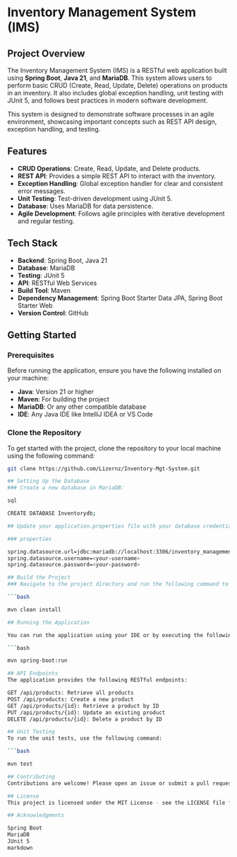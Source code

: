 # Inventory Management System (IMS)

## Project Overview

The Inventory Management System (IMS) is a RESTful web application built using **Spring Boot**, **Java 21**, and **MariaDB**. This system allows users to perform basic CRUD (Create, Read, Update, Delete) operations on products in an inventory. It also includes global exception handling, unit testing with JUnit 5, and follows best practices in modern software development.

This system is designed to demonstrate software processes in an agile environment, showcasing important concepts such as REST API design, exception handling, and testing.

## Features

- **CRUD Operations**: Create, Read, Update, and Delete products.
- **REST API**: Provides a simple REST API to interact with the inventory.
- **Exception Handling**: Global exception handler for clear and consistent error messages.
- **Unit Testing**: Test-driven development using JUnit 5.
- **Database**: Uses MariaDB for data persistence.
- **Agile Development**: Follows agile principles with iterative development and regular testing.

## Tech Stack

- **Backend**: Spring Boot, Java 21
- **Database**: MariaDB
- **Testing**: JUnit 5
- **API**: RESTful Web Services
- **Build Tool**: Maven
- **Dependency Management**: Spring Boot Starter Data JPA, Spring Boot Starter Web
- **Version Control**: GitHub

## Getting Started

### Prerequisites

Before running the application, ensure you have the following installed on your machine:

- **Java**: Version 21 or higher
- **Maven**: For building the project
- **MariaDB**: Or any other compatible database
- **IDE**: Any Java IDE like IntelliJ IDEA or VS Code

### Clone the Repository

To get started with the project, clone the repository to your local machine using the following command:

```bash
git clone https://github.com/Lizernz/Inventory-Mgt-System.git

## Setting Up the Database
### Create a new database in MariaDB:

sql

CREATE DATABASE Inventorydb;

## Update your application.properties file with your database credentials:

### properties

spring.datasource.url=jdbc:mariadb://localhost:3306/inventory_management
spring.datasource.username=<your-username>
spring.datasource.password=<your-password>

## Build the Project
### Navigate to the project directory and run the following command to build the project:

```bash

mvn clean install

## Running the Application

You can run the application using your IDE or by executing the following command in the terminal:

```bash

mvn spring-boot:run

## API Endpoints
The application provides the following RESTful endpoints:

GET /api/products: Retrieve all products
POST /api/products: Create a new product
GET /api/products/{id}: Retrieve a product by ID
PUT /api/products/{id}: Update an existing product
DELETE /api/products/{id}: Delete a product by ID

## Unit Testing
To run the unit tests, use the following command:

```bash

mvn test

## Contributing
Contributions are welcome! Please open an issue or submit a pull request for any enhancements or bug fixes.

## License
This project is licensed under the MIT License - see the LICENSE file for details.

## Acknowledgments

Spring Boot
MariaDB
JUnit 5
markdown



